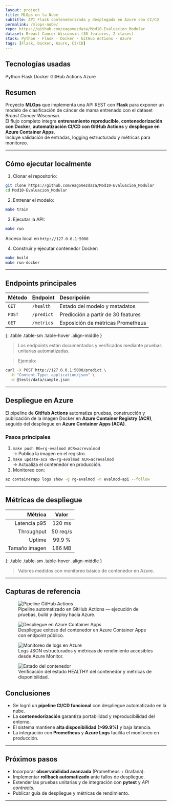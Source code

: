 ```yaml
---
layout: project
title: MLOps en la Nube
subtitle: API Flask contenedorizada y desplegada en Azure con CI/CD
permalink: /mlops-nube/
repo: https://github.com/eagomezdaza/Mod10-Evaluacion_Modular
dataset: Breast Cancer Wisconsin (30 features, 2 clases)
stack: Python · Flask · Docker · GitHub Actions · Azure
tags: [Flask, Docker, Azure, CI/CD]
---
```


## Tecnologías usadas
<div class="d-flex flex-wrap gap-2 mb-3">
  <span class="badge bg-primary">Python</span>
  <span class="badge bg-info text-dark">Flask</span>
  <span class="badge bg-secondary">Docker</span>
  <span class="badge bg-warning text-dark">GitHub Actions</span>
  <span class="badge bg-dark">Azure</span>
</div>

## Resumen
Proyecto **MLOps** que implementa una API REST con **Flask** para exponer un modelo de clasificación de cáncer de mama entrenado con el dataset *Breast Cancer Wisconsin*.  
El flujo completo integra **entrenamiento reproducible**, **contenedorización con Docker**, **automatización CI/CD con GitHub Actions** y **despliegue en Azure Container Apps**.  
Incluye validación de entradas, logging estructurado y métricas para monitoreo.

---

## Cómo ejecutar localmente
1. Clonar el repositorio:
```bash
git clone https://github.com/eagomezdaza/Mod10-Evaluacion_Modular
cd Mod10-Evaluacion_Modular
```
2. Entrenar el modelo:
```bash
make train
```
3. Ejecutar la API:
```bash
make run
```
Acceso local en `http://127.0.0.1:5000`

4. Construir y ejecutar contenedor Docker:
```bash
make build
make run-docker
```

---

## Endpoints principales

<div class="table-responsive">

| Método | Endpoint | Descripción |
|:-------|:----------|:-------------|
| `GET`  | `/health` | Estado del modelo y metadatos |
| `POST` | `/predict` | Predicción a partir de 30 features |
| `GET`  | `/metrics` | Exposición de métricas Prometheus |
{: .table .table-sm .table-hover .align-middle }

</div>

> Los endpoints están documentados y verificados mediante pruebas unitarias automatizadas.


> Ejemplo:

```bash
curl -X POST http://127.0.0.1:5000/predict \
  -H "Content-Type: application/json" \
  -d @tests/data/sample.json
```

---

## Despliegue en Azure
El pipeline de **GitHub Actions** automatiza pruebas, construcción y publicación de la imagen Docker en **Azure Container Registry (ACR)**, seguido del despliegue en **Azure Container Apps (ACA)**.

### Pasos principales
1. `make push RG=rg-evalmod ACR=acrevalmod`  
   → Publica la imagen en el registro.  
2. `make update-aca RG=rg-evalmod ACR=acrevalmod`  
   → Actualiza el contenedor en producción.  
3. Monitoreo con:

```bash
az containerapp logs show -g rg-evalmod -n evalmod-api --follow
```

---

## Métricas de despliegue

<div class="table-responsive">

| Métrica        | Valor |
|---------------:|:-----:|
| Latencia p95   | 120 ms |
| Throughput     | 50 req/s |
| Uptime         | 99.9 % |
| Tamaño imagen  | 186 MB |
{: .table .table-sm .table-hover .align-middle }

</div>

> Valores medidos con monitoreo básico de contenedor en Azure.


---

## Capturas de referencia

<div class="gallery row g-3">
  <div class="col-md-6">
    <figure class="figure w-100">
      <img class="img-fluid rounded shadow capture"
           src="{{ '/assets/images/mlops/pipeline-actions.png' | relative_url }}"
           alt="Pipeline GitHub Actions" loading="lazy" decoding="async">
      <figcaption class="figure-caption">
        Pipeline automatizado en GitHub Actions — ejecución de pruebas, build y deploy hacia Azure.
      </figcaption>
    </figure>
  </div>

  <div class="col-md-6">
    <figure class="figure w-100">
      <img class="img-fluid rounded shadow capture"
           src="{{ '/assets/images/mlops/azure-deploy.png' | relative_url }}"
           alt="Despliegue en Azure Container Apps" loading="lazy" decoding="async">
      <figcaption class="figure-caption">
        Despliegue exitoso del contenedor en Azure Container Apps con endpoint público.
      </figcaption>
    </figure>
  </div>

  <div class="col-md-6">
    <figure class="figure w-100">
      <img class="img-fluid rounded shadow capture"
           src="{{ '/assets/images/mlops/logs-monitor.png' | relative_url }}"
           alt="Monitoreo de logs en Azure" loading="lazy" decoding="async">
      <figcaption class="figure-caption">
        Logs JSON estructurados y métricas de rendimiento accesibles desde Azure Monitor.
      </figcaption>
    </figure>
  </div>

  <div class="col-md-6">
    <figure class="figure w-100">
      <img class="img-fluid rounded shadow capture"
           src="{{ '/assets/images/mlops/container-status.png' | relative_url }}"
           alt="Estado del contenedor" loading="lazy" decoding="async">
      <figcaption class="figure-caption">
        Verificación del estado HEALTHY del contenedor y métricas de disponibilidad.
      </figcaption>
    </figure>
  </div>
</div>

## Conclusiones
- Se logró un **pipeline CI/CD funcional** con despliegue automatizado en la nube.  
- La **contenedorización** garantiza portabilidad y reproducibilidad del entorno.  
- El sistema mantiene **alta disponibilidad (>99.9%)** y baja latencia.  
- La integración con **Prometheus** y **Azure Logs** facilita el monitoreo en producción.

---

## Próximos pasos
- Incorporar **observabilidad avanzada** (Prometheus + Grafana).  
- Implementar **rollback automatizado** ante fallos de despliegue.  
- Extender las pruebas unitarias y de integración con **pytest** y *API contracts*.  
- Publicar guía de despliegue y métricas de rendimiento.

---
